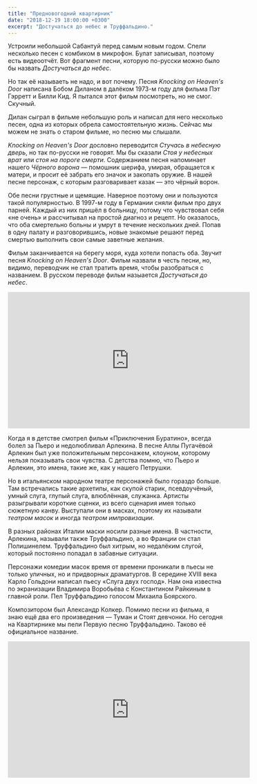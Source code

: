 ```yaml
---
title: "Предновогодний квартирник"
date: "2018-12-19 18:00:00 +0300"
excerpt: "Достучаться до небес и Труффальдино."
---
```


Устроили небольшой Сабантуй перед самым новым годом. Спели несколько песен с комбиком в микрофон.
Булат записывал, поэтому есть видеоотчёт. Вот фрагмент песни, которую по-русски можно
было бы назвать *Достучаться до небес*.

Но так её называеть не надо, и вот почему. Песня *Knocking on Heaven's Door* написана Бобом Диланом в далёком 1973-м году для фильма Пэт Гэрретт и Билли Кид. Я пытался этот фильм посмотреть, но не смог. Скучный.

Дилан сыграл в фильме небольшую роль и написал для него несколько песен, одна из которых обрела самостоятельную жизнь. Сейчас мы можем не знать о старом фильме, но песню мы слышали.

*Knocking on Heaven's Door* дословно переводится *Стучась в небесную дверь*, но так по-русски не говорят. Мы бы сказали *Стоя у небесных врат* или *стоя на пороге смерти*. Содержанием песня напоминает нашего *Чёрного ворона* — помошник шерифа, умирая, обращается к матери, и просит её забрать его значок и закопать оружие. В нашей песне персонаж, с которым разговаривает казак — это чёрный ворон.

Обе песни грустные и щемящие. Наверное поэтому они и пользуются такой популярностью.
В 1997-м году в Германии сняли фильм про двух парней. Каждый из них пришёл в больницу, потому что чувствовал себя «не очень» и рассчитывал на простой диагноз и рецепт. Но оказалось, что оба смертельно больны и умрут в течение нескольких дней. Попав в одну палату и разговорившись, новые знакомые решают перед смертью выполнить свои самые заветные желания.

Фильм заканчивается на берегу моря, куда хотели попасть оба. Звучит песня *Knocking on Heaven's Door*. Фильм назвали в честь песни, но, видимо, переводчик не стал тратить время, чтобы разобраться с названием. В русском переводе фильм назыается *Достучаться до небес*.

<div class="video-wrapper">
  <iframe width="560" height="315" src="https://www.youtube.com/embed/szDY06ViMJU" frameborder="0" allow="accelerometer; autoplay; encrypted-media; gyroscope; picture-in-picture" allowfullscreen></iframe>
</div>

Когда я в детстве смотрел фильм &laquo;Приключения Буратино&raquo;, всегда болел за Пьеро и недолюбливал Арлекина. В песне Аллы Пугачёвой Арлекин был уже положительным персонажем, клоуном, которому нельзя показывать свои чувства. С детства помню, что Пьеро и Арлекин, это имена, такие же, как у нашего Петрушки.

Но в итальянском народном театре персонажей было гораздо больше. Там встречались такие архетипы, как скупой старик,
псевдоучёный, умный слуга, глупый слуга, влюблённая, служанка. Артисты разыгрывали короткие сценки, из всего
сценария имея только сюжетную канву. Выступали они в масках, поэтому их называли
*театром масок* и иногда *театром импровизации*.

В разных районах Италии маски носили разные имена. В частности, Арлекина, называли также
Труффальдино, а во Франции он стал Полишинелем. Труффальдино был хитрым, но недалёким слугой, который постоянно попадал в забавные ситуации.

Персонажи комедии масок время от времени проникали в пьесы не только уличных, но и придворных драматургов. В середине
XVIII века Карло Гольдони написал пьесу &laquo;Слуга двух господ&raquo;. Нам она известна по экранизации Владимира Воробьёва с Константином Райкиным в главной роли. Пел Труффальдино голосом Михаила Боярского.

Композитором был Александр Колкер. Помимо песни из фильма, я знаю ещё два его произведения&nbsp;&mdash; Туман
и Стоят девчонки. Но сегодня на Квартирнике мы пели Первую песню Труффальдино. Таково её официальное название.

<div class="video-wrapper">
  <iframe width="560" height="315" src="https://www.youtube.com/embed/pdlgp_uepk4" frameborder="0" allow="accelerometer; autoplay; encrypted-media; gyroscope; picture-in-picture" allowfullscreen></iframe>
</div>
